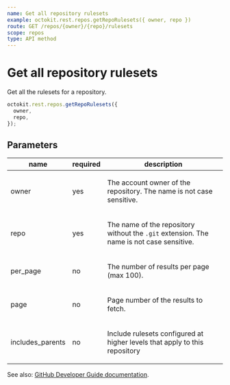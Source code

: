 ```yaml
---
name: Get all repository rulesets
example: octokit.rest.repos.getRepoRulesets({ owner, repo })
route: GET /repos/{owner}/{repo}/rulesets
scope: repos
type: API method
---
```


# Get all repository rulesets

Get all the rulesets for a repository.

```js
octokit.rest.repos.getRepoRulesets({
  owner,
  repo,
});
```

## Parameters

<table>
  <thead>
    <tr>
      <th>name</th>
      <th>required</th>
      <th>description</th>
    </tr>
  </thead>
  <tbody>
    <tr><td>owner</td><td>yes</td><td>

The account owner of the repository. The name is not case sensitive.

</td></tr>
<tr><td>repo</td><td>yes</td><td>

The name of the repository without the `.git` extension. The name is not case sensitive.

</td></tr>
<tr><td>per_page</td><td>no</td><td>

The number of results per page (max 100).

</td></tr>
<tr><td>page</td><td>no</td><td>

Page number of the results to fetch.

</td></tr>
<tr><td>includes_parents</td><td>no</td><td>

Include rulesets configured at higher levels that apply to this repository

</td></tr>
  </tbody>
</table>

See also: [GitHub Developer Guide documentation](https://docs.github.com/rest/repos/rules#get-all-repository-rulesets).
